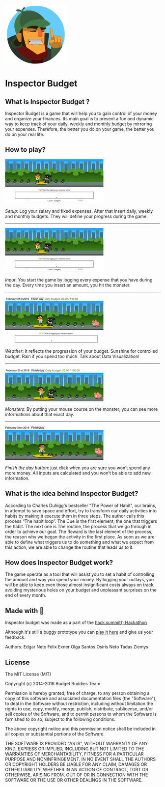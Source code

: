 ![Inspector Logo](readme/inspector.png "Inspector Budget")

# Inspector Budget

## What is Inspector Budget ?

Inspector Budget is a game that will help you to gain control of your money and organize your finances. Its main goal is to present a fun and dynamic way to keep track of your daily, weekly and monthly budget by mirroring your expenses. Therefore, the better you do on your game, the better you do on your real life.

## How to play?

![Input](readme/input_tutorial.gif "Input")


*Setup*: Log your salary and fixed expenses. After that insert daily, weekly and monthly budgets. They will define your progress during the game.

---

![Input](readme/input_tutorial.gif "Input")


*Input*: You start the game by logging every expense that you have during the day. Every time you insert an amount, you hit the monster.

---

![Weather](readme/weather_tutorial.gif "Weather")

*Weather*: It reflects the progression of your budget. Sunshine for controlled budget. Rain if you spend too much. Talk about Data Visualization!

---

![Monsters](readme/monster_tutorial.gif "Monsters")

*Monsters*: By putting your mouse course on the monster, you can see more informations about that exact day.

---

![Finish](readme/finish_day_tutorial.gif "Finish")


*Finish the day button*: just click when you are sure you won’t spend any more money. All inputs are calculated and you won’t be able to add new information.


## What is the idea behind Inspector Budget?

According to Charles Duhigg's bestseller "The Power of Habit", our brains, in attempt to save space and effort, try to transform our daily activities into habits by making it execute them in three steps. The author calls this process “The habit loop”.  The Cue is the first element, the one that triggers the habit. The next one is The routine, the process that we go through in order to achieve our goal. The Reward is the last element of the process, the reason why we began the activity in the first place.
As soon as we are able to define what triggers us to do something and what we expect from this action, we are able to change the routine that leads us to it.

## How does Inspector Budget work?

The game operate as a tool that will assist you to set a habit of controlling the amount and way you spend your money. By logging your outlays, you will be able to keep even those almost insignificant costs always on track, avoiding mysterious holes on your budget and unpleasant surprises on the end of every month.

## Made with :green_heart:

Inspector budget was made as a part of the [hack.summit() Hackathon](http://koding.com/hackathon)

Although it's still a buggy prototype you can [play it here](http://http://169.45.234.115:1983/) and give us your feedback.

Authors:
Edgar Neto
Felix Exner
Olga Santos
Osiris Neto
Tadas Ziemys



License
-------

The MIT License (MIT)

Copyright (c) 2014-2016 Budget Buddies Team

Permission is hereby granted, free of charge, to any person obtaining a copy of this software and associated documentation files (the "Software"), to deal in the Software without restriction, including without limitation the rights to use, copy, modify, merge, publish, distribute, sublicense, and/or sell copies of the Software, and to permit persons to whom the Software is furnished to do so, subject to the following conditions:

The above copyright notice and this permission notice shall be included in all copies or substantial portions of the Software.

THE SOFTWARE IS PROVIDED "AS IS", WITHOUT WARRANTY OF ANY KIND, EXPRESS OR IMPLIED, INCLUDING BUT NOT LIMITED TO THE WARRANTIES OF MERCHANTABILITY, FITNESS FOR A PARTICULAR PURPOSE AND NONINFRINGEMENT. IN NO EVENT SHALL THE AUTHORS OR COPYRIGHT HOLDERS BE LIABLE FOR ANY CLAIM, DAMAGES OR OTHER LIABILITY, WHETHER IN AN ACTION OF CONTRACT, TORT OR OTHERWISE, ARISING FROM, OUT OF OR IN CONNECTION WITH THE SOFTWARE OR THE USE OR OTHER DEALINGS IN THE SOFTWARE.
